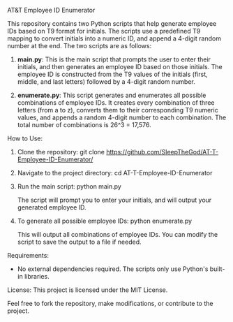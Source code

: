 AT&T Employee ID Enumerator

This repository contains two Python scripts that help generate employee IDs based on T9 format for initials. The scripts use a predefined T9 mapping to convert initials into a numeric ID, and append a 4-digit random number at the end. The two scripts are as follows:

1. **main.py**: This is the main script that prompts the user to enter their initials, and then generates an employee ID based on those initials. The employee ID is constructed from the T9 values of the initials (first, middle, and last letters) followed by a 4-digit random number.

2. **enumerate.py**: This script generates and enumerates all possible combinations of employee IDs. It creates every combination of three letters (from a to z), converts them to their corresponding T9 numeric values, and appends a random 4-digit number to each combination. The total number of combinations is 26^3 = 17,576.

How to Use:

1. Clone the repository:
   git clone https://github.com/SleepTheGod/AT-T-Employee-ID-Enumerator/

2. Navigate to the project directory:
   cd AT-T-Employee-ID-Enumerator

3. Run the main script:
   python main.py

   The script will prompt you to enter your initials, and will output your generated employee ID.

4. To generate all possible employee IDs:
   python enumerate.py

   This will output all combinations of employee IDs. You can modify the script to save the output to a file if needed.

Requirements:
- No external dependencies required. The scripts only use Python's built-in libraries.

License:
This project is licensed under the MIT License.

Feel free to fork the repository, make modifications, or contribute to the project.
